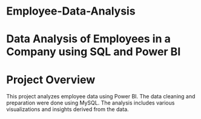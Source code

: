 # Employee-Data-Analysis

# Data Analysis of Employees in a Company using SQL and Power BI

# Project Overview
This project analyzes employee data using Power BI. The data cleaning and preparation were done using MySQL. The analysis includes various visualizations and insights derived from the data.

